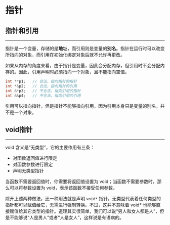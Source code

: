 # 指针

## 指针和引用

---

指针是一个变量，存储的是**地址**，而引用则是变量的**别名**。指针在运行时可以改变所指向的对象，而引用在初始化绑定对象后就不允许再更改。

如果从内存的角度来看，由于指针是变量，因此会分配内存，但引用时不会分配内存的。因此，引用声明时必须指向一个对象，且不能指向空值。

```cpp
int **p1;   // 合法，指向指针的指针
int *&p2;   // 合法，指向指针的引用
int &*p3;   // 不合法，指向引用的指针
int &&p4;   // 不合法，指向引用的引用
```

引用可以指向指针，但是指针不能够指向引用，因为引用本身只是变量的别名，并不是一个对象。

## void指针

---

void 含义是“无类型”，它的主要作用有三条：

* 对函数返回值进行限定
* 对函数参数进行限定
* 声明无类型指针

当函数不需要返回值时，你需要将返回值设置为 void；当函数不需要参数时，那么可以将参数设置为 void，表示该函数不接受任何参数。

除开上述两种做法，还一种用法就是声明 `void*` 指针。无类型代表着任何类型的指针都可以赋值给它，无需进行强制转换。不过，这并不意味着 void* 也能够直接赋值给其它类型的指针。道理其实很简单，我们可以说“男人和女人都是人”，但是不能够说“人是男人”或者“人是女人”，这样说是有语病的。